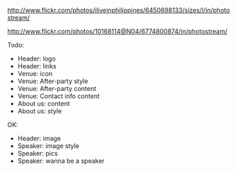 http://www.flickr.com/photos/iliveinphilippines/6450698133/sizes/l/in/photostream/

http://www.flickr.com/photos/10168114@N04/6774800874/in/photostream/

Todo:

 - Header: logo
 - Header: links
 - Venue: icon
 - Venue: After-party style
 - Venue: After-party content
 - Venue: Contact info content
 - About us: content
 - About us: style

OK:

 - Header: image
 - Speaker: image style
 - Speaker: pics
 - Speaker: wanna be a speaker
